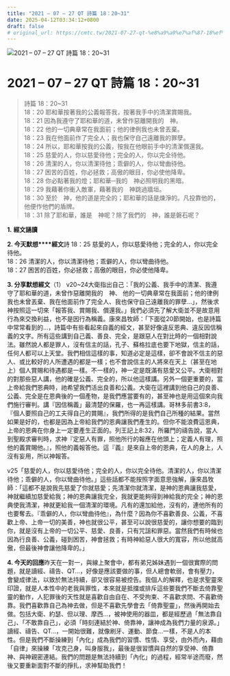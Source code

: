 ```yaml
---
title: "2021 – 07 – 27 QT 詩篇 18：20~31"
date: 2025-04-12T03:34:12+0800
draft: false
# original_url: https://cmtc.tw/2021-07-27-qt-%e8%a9%a9%e7%af%87-18%ef%bc%9a2031
---
```


![2021 – 07 – 27 QT 詩篇 18：20~31](/images/qt.jpg   "2021 – 07 – 27 QT 詩篇 18：20~31")

# 2021 – 07 – 27 QT 詩篇 18：20~31

> 詩篇 18：20~31  
> 18：20 耶和華按著我的公義報答我，按著我手中的清潔賞賜我。  
> 18：21 因為我遵守了耶和華的道，未曾作惡離開我的　神。  
> 18：22 他的一切典章常在我面前；他的律例我也未曾丟棄。  
> 18：23 我在他面前作了完全人；我也保守自己遠離我的罪孽。  
> 18：24 所以，耶和華按我的公義，按我在他眼前手中的清潔償還我。  
> 18：25 慈愛的人，你以慈愛待他；完全的人，你以完全待他。  
> 18：26 清潔的人，你以清潔待他；乖僻的人，你以彎曲待他。  
> 18：27 困苦的百姓，你必拯救；高傲的眼目，你必使他降卑。  
> 18：28 你必點著我的燈；耶和華─我的　神必照明我的黑暗。  
> 18：29 我藉著你衝入敵軍，藉著我的　神跳過牆垣。  
> 18：30 至於　神，他的道是完全的；耶和華的話是煉淨的。凡投靠他的，他便作他們的盾牌。  
> 18：31 除了耶和華，誰是　神呢？除了我們的　神，誰是磐石呢？

**1.** **經文誦讀**

**2. 今天默想****經文**詩 18：25 慈愛的人，你以慈愛待他；完全的人，你以完全待他。  
18：26 清潔的人，你以清潔待他；乖僻的人，你以彎曲待他。  
18：27 困苦的百姓，你必拯救；高傲的眼目，你必使他降卑。

**3. 分享默想經文**（1） v20~24大衛指出自己：「我的公義、我手中的清潔、我遵守了耶和華的道，未曾作惡離開我的　神、 他的一切典章常在我面前；他的律例我也未曾丟棄、我在他面前作了完全人、我也保守自己遠離我的罪孽…」，然後求神按照這一切來「報答我、賞賜我、償還我。」我們必須先了解大衛並不是故意用行為來交換利益，也不是因行為稱義。康來昌牧師：「下面從20節開始，也是詩篇中常常看到的…，詩篇中有些看起來自義的經文，甚至好像違反恩典、違反因信稱義的文字。所有這些講到自己義、善良、完全，是跟惡人在對比時的一個相對說法。雖然說人都是罪人，沒有信主的話，孔子、蘇格拉底也要下地獄，信主的話，任何人都可以上天堂。我們相信這樣的事，知道必定是這樣，卻不會說不信主的惡人、或比較好的人所遭遇的都是一樣；也不會說信主的人將來在天上（甚至在地上）個人賞賜和待遇都是一樣。不一樣的，神一定是既滿有慈愛又公平。大衛相對的對那些惡人講，他的確是公義、完全的，所以他這樣講。另外一個更重要的，當上帝給我們恩典時，祂希望我們活出良善和公義。大衛在這裡講到他自己的良善、公義、完全是在恩典後的一個產物，是我們應當要有的，甚至神也是用這個來向我們施行審判。講『因信稱義」最清楚的保羅，也一再這樣講。哥林多前書3:8，『個人要照自己的工夫得自己的賞賜』，我們所得的是我們自己所種的結果。當然如果是好的，也都是因為上帝給我們的恩典讓我們產生的。但你不能浪費這恩典，上帝的恩典在你身上一定要產生正面的。列王記上8:32，所羅門的禱告說，當人到聖殿求審判時，求神『定惡人有罪，照他所行的報應在他頭上；定義人有理，照他的義賞賜他。』，照他的義報答他。這『義』是來自上帝的恩典，在人的身上，人沒有妄用，所以神報答。

v25「慈愛的人，你以慈愛待他；完全的人，你以完全待他。清潔的人，你以清潔待他；乖僻的人，你以彎曲待他。」這些話都不能按照字面意思強解，康來昌牧師：「這都不是說我先慈愛了你就慈愛；先清潔你就清潔，是神的恩典讓我慈愛，神就繼續加慈愛給我；神的恩典讓我完全，我就更能夠得到神給我的完全；神的恩典使我清潔，神就更給我一個清潔的環境。凡有的還加給他，沒有的，連他所有的也要奪去。『乖僻的人，你以彎曲待他』，為什麼？因為你不喜歡善良、公義，不喜歡上帝、上帝一切的美善，神也就很公平，甚至可以說很慈愛的，讓你想要的臨到你，就是沒有上帝的一切公平、慈愛、良善，只有咒詛和罪惡。當然我們有時候也因為行良善、公義，碰到困苦，神會拯救；有時神給惡人很大的寬容，所以他就高傲，但最後神會讓他降卑的。」

**4. 今天的回應**昨天在一對一，與線上聚會中，都有弟兄姊妹遇到一個很實際的問題，就是讀經、禱告、QT…，好像是應該要做的事，但人總會軟弱，會有壓力，會變成律法，以致於無法持續，卻又很容易被控告。我個人的解釋，也是求聖靈來印證，就是人本性中的老我與罪性，本來就是抵擋或排斥這些要我們不斷去倚靠聖靈的動作，人犯罪後的天性就是喜歡自由自在、不受拘束、不喜歡求問、不喜歡倚靠。我們喜歡靠自己為神去做，但是不喜歡先學會去「倚靠聖靈」，然後再開始去做。包括大衛、約瑟、但以理、摩西…，被神使用的器皿，都是經歷過「無法靠自己」、「不敢靠自己」，必須「時刻連結於神、倚靠神，讓神成為我們力量的泉源。」讀經、禱告、QT…，一開始很難，就像刷牙、運動、節食…一樣，不是人的本性。但是我們不斷操練到「內化」成為我們的習慣、性情、享受，由外而內，藉由「自律」來操練「攻克己身，叫身服我」，最後是很習慣與自然的享受神、倚靠神、與神親密連結。我們的問題是無法持續到「內化」的過程，經常半途而廢，然後又要重新面對不斷的掙扎，求神幫助我們！